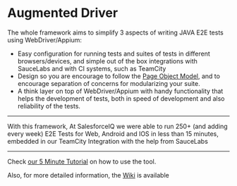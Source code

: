 # Augmented Driver

The whole framework aims to simplify 3 aspects of writing JAVA E2E tests using WebDriver/Appium:
* Easy configuration for running tests and suites of tests in different browsers/devices, and simple out of the box integrations with SauceLabs and with CI systems, such as TeamCity
* Design so you are encourage to follow the [Page Object Model](https://code.google.com/p/selenium/wiki/PageObjects), and to encourage separation of concerns for modularizing your suite.
* A think layer on top of WebDriver/Appium with handy functionality that helps the development of tests, both in speed of development and also reliability of the tests.  

***  
With this framework, At SalesforceIQ we were able to run 250+ (and adding every week) E2E Tests for Web, Android and IOS in less than 15 minutes, embedded in our TeamCity Integration with the help from SauceLabs  

*** 


Check [our 5 Minute Tutorial](www.google.com) on how to use the tool.  

Also, for more detailed information, the [Wiki](https://github.com/relateiq/AugmentedDriver/wiki/The-Basics) is available

